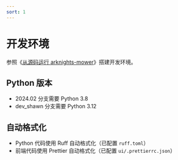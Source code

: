 ```yaml
---
sort: 1
---
```


# 开发环境

参照《[从源码运行 arknights-mower](https://blog.zhaozuohong.vip/2023/08/02/run-arknights-mower-from-source/)》搭建开发环境。

## Python 版本

- 2024.02 分支需要 Python 3.8
- dev_shawn 分支需要 Python 3.12

## 自动格式化

- Python 代码使用 Ruff 自动格式化（已配置 `ruff.toml`）
- 前端代码使用 Prettier 自动格式化（已配置 `ui/.prettierrc.json`）

